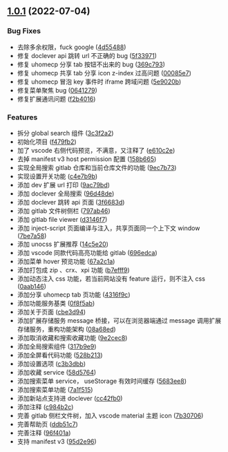 ## [1.0.1](https://github.com/2214962083/segi-helper-browser-extensions/compare/f479fb29ee75a95d8e5568c2a1fd646da402acd7...v1.0.1) (2022-07-04)

### Bug Fixes

- 去除多余权限，fuck google ([4d55488](https://github.com/2214962083/segi-helper-browser-extensions/commit/4d554881fb21865a81cecc7e23402c5af14d1729))
- 修复 doclever api 跳转 url 不正确的 bug ([5f33971](https://github.com/2214962083/segi-helper-browser-extensions/commit/5f33971902651a8a711b60ffed2add9697af4979))
- 修复 uhomecp 分享 tab 按钮不出来的 bug ([369c793](https://github.com/2214962083/segi-helper-browser-extensions/commit/369c79369e4ff7f5455987c727b372d122f87368))
- 修复 uhomecp 共享 tab 分享 icon z-index 过高问题 ([00085e7](https://github.com/2214962083/segi-helper-browser-extensions/commit/00085e76160d2f099ddeb0a6f207e0804802a6c2))
- 修复 uhomecp 冒泡 key 事件时 iframe 跨域问题 ([5e9020b](https://github.com/2214962083/segi-helper-browser-extensions/commit/5e9020b75e518d693f2a321626f530eff1afe685))
- 修复菜单聚焦 bug ([0641279](https://github.com/2214962083/segi-helper-browser-extensions/commit/064127910c5977f0985e4181b8fe823dd3662246))
- 修复扩展通讯问题 ([f2b4016](https://github.com/2214962083/segi-helper-browser-extensions/commit/f2b401638eaffcbf4abb52148b6e533974d187bc))

### Features

- 拆分 global search 组件 ([3c3f2a2](https://github.com/2214962083/segi-helper-browser-extensions/commit/3c3f2a20275996b1cc76cb6556d5da244f843ed8))
- 初始化项目 ([f479fb2](https://github.com/2214962083/segi-helper-browser-extensions/commit/f479fb29ee75a95d8e5568c2a1fd646da402acd7))
- 加了 vscode 右侧代码预览，不满意，又注释了 ([e610c2e](https://github.com/2214962083/segi-helper-browser-extensions/commit/e610c2e5e35577bf6ea64d4b3c50ba8ac67b220e))
- 去掉 manifest v3 host permission 配置 ([158b665](https://github.com/2214962083/segi-helper-browser-extensions/commit/158b66541684568dbdcbe3236b74131b4ff66c36))
- 实现全局搜索 gitlab 仓库和当前仓库文件的功能 ([9ec7b73](https://github.com/2214962083/segi-helper-browser-extensions/commit/9ec7b73c042615c51ecda619795fb0383cc50d2a))
- 实现设置开关功能 ([c4e7b9b](https://github.com/2214962083/segi-helper-browser-extensions/commit/c4e7b9b25d1d1a56f258532b23f4b61acdba7313))
- 添加 dev 扩展 url 打印 ([9ac79bd](https://github.com/2214962083/segi-helper-browser-extensions/commit/9ac79bd5cd651a6554461c1f9b4fcac21e6696b0))
- 添加 doclever 全局搜索 ([96d48de](https://github.com/2214962083/segi-helper-browser-extensions/commit/96d48decce894cb6a27417757fdf56caaaefb126))
- 添加 doclever 跳转 api 页面 ([3f6683d](https://github.com/2214962083/segi-helper-browser-extensions/commit/3f6683d355a5938de2bd0833b3ff83501fbf1cd2))
- 添加 gitlab 文件树侧栏 ([797ab46](https://github.com/2214962083/segi-helper-browser-extensions/commit/797ab46de06836cd6c8224c60ed5455b3b7a2d40))
- 添加 gitlab file viewer ([d3146f7](https://github.com/2214962083/segi-helper-browser-extensions/commit/d3146f7c83fbf89f441f088e4a5d516eae62f760))
- 添加 inject-script 页面编译与注入，共享页面同一个上下文 window ([7be7a58](https://github.com/2214962083/segi-helper-browser-extensions/commit/7be7a58b402d6fc07b8025e8b195eb2ef73b18e9))
- 添加 unocss 扩展推荐 ([14c5e20](https://github.com/2214962083/segi-helper-browser-extensions/commit/14c5e2014f7cb8e3e73954bfec0956d8e2fb6837))
- 添加 vscode 同款代码高亮功能给 gitlab ([696edca](https://github.com/2214962083/segi-helper-browser-extensions/commit/696edcab52f11d54500629ab0bd420845d8daf90))
- 添加菜单 hover 预览功能 ([67a2c1a](https://github.com/2214962083/segi-helper-browser-extensions/commit/67a2c1a4ea0d2fad085308c2adbba494379c2262))
- 添加打包成 zip 、crx、xpi 功能 ([b7efff9](https://github.com/2214962083/segi-helper-browser-extensions/commit/b7efff925a2c02db80d30d0ea59cb671ad8e3e69))
- 添加动态注入 css 功能，若当前网站没有 feature 运行，则不注入 css ([0aab146](https://github.com/2214962083/segi-helper-browser-extensions/commit/0aab14661fe3b500fc8ea9beccf07642f631f79e))
- 添加分享 uhomecp tab 页功能 ([4316f9c](https://github.com/2214962083/segi-helper-browser-extensions/commit/4316f9c05dc8d4a6b0479a96a129d814cf0cbb54))
- 添加功能服务基类 ([0f8f5ab](https://github.com/2214962083/segi-helper-browser-extensions/commit/0f8f5ab501c1608df9aeda068577202673ebfd3a))
- 添加关于页面 ([cbe3d94](https://github.com/2214962083/segi-helper-browser-extensions/commit/cbe3d94aee15ad4caf3c5274cc3836fae3b0b4d2))
- 添加扩展存储服务 message 桥接，可以在浏览器端通过 message 调用扩展存储服务，重构功能架构 ([08a68ed](https://github.com/2214962083/segi-helper-browser-extensions/commit/08a68ed25dced1af048368fae72c0d7f7743720e))
- 添加取消收藏和搜索收藏功能 ([9e2cec8](https://github.com/2214962083/segi-helper-browser-extensions/commit/9e2cec8e2bd7521d94934c9be9442c7c3e2ac167))
- 添加全局搜索组件 ([317b9e9](https://github.com/2214962083/segi-helper-browser-extensions/commit/317b9e94e20c9566d7672457ad52fef04602ea23))
- 添加全屏看代码功能 ([528b213](https://github.com/2214962083/segi-helper-browser-extensions/commit/528b213e1dbc4d1f65dc1476b5cc392a65f84e6b))
- 添加设置选项 ([c3b3dbb](https://github.com/2214962083/segi-helper-browser-extensions/commit/c3b3dbb3a73821efef57c2b4c658a0c51730d856))
- 添加收藏 service ([58d5764](https://github.com/2214962083/segi-helper-browser-extensions/commit/58d5764325b6453f6eb4fb9601fd844932e9912d))
- 添加搜索菜单 service， useStorage 有效时间缓存 ([5683ee8](https://github.com/2214962083/segi-helper-browser-extensions/commit/5683ee8047cd2047113cf945118cf5c3f4339701))
- 添加搜索菜单功能 ([7a1f515](https://github.com/2214962083/segi-helper-browser-extensions/commit/7a1f5151e7c656f36c957ee6d411781daf58c029))
- 添加新站点支持进 doclever ([cc42fb0](https://github.com/2214962083/segi-helper-browser-extensions/commit/cc42fb0e4fb8a023abd7dd8642d779a266141803))
- 添加注释 ([c984b2c](https://github.com/2214962083/segi-helper-browser-extensions/commit/c984b2c8a2f2d383a02203b0c10815ca04ed9f49))
- 完善 gitlab 侧栏文件树，加入 vscode material 主题 icon ([7b30706](https://github.com/2214962083/segi-helper-browser-extensions/commit/7b307065c4b132dbacdf56bbcf020d8ffa5117c0))
- 完善帮助页 ([ddb51c7](https://github.com/2214962083/segi-helper-browser-extensions/commit/ddb51c753b287cf8eb38951fcc4448e0fd599e03))
- 完善注释 ([96f401a](https://github.com/2214962083/segi-helper-browser-extensions/commit/96f401afca22cda16d2124709a5f412c6326810f))
- 支持 manifest v3 ([95d2e96](https://github.com/2214962083/segi-helper-browser-extensions/commit/95d2e96290f19c42961b1656f08c83bd64709e1b))
